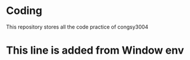 # Coding
This repository stores all the code practice of congsy3004
# This line is added from Window env
